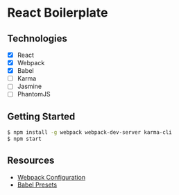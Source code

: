 # React Boilerplate

## Technologies

* [x] React
* [x] Webpack
* [x] Babel
* [ ] Karma
* [ ] Jasmine
* [ ] PhantomJS

## Getting Started

```sh
$ npm install -g webpack webpack-dev-server karma-cli
$ npm start
```

## Resources

* [Webpack Configuration](https://github.com/webpack/docs/wiki/configuration)
* [Babel Presets](https://babeljs.io/docs/plugins/preset-latest/)
